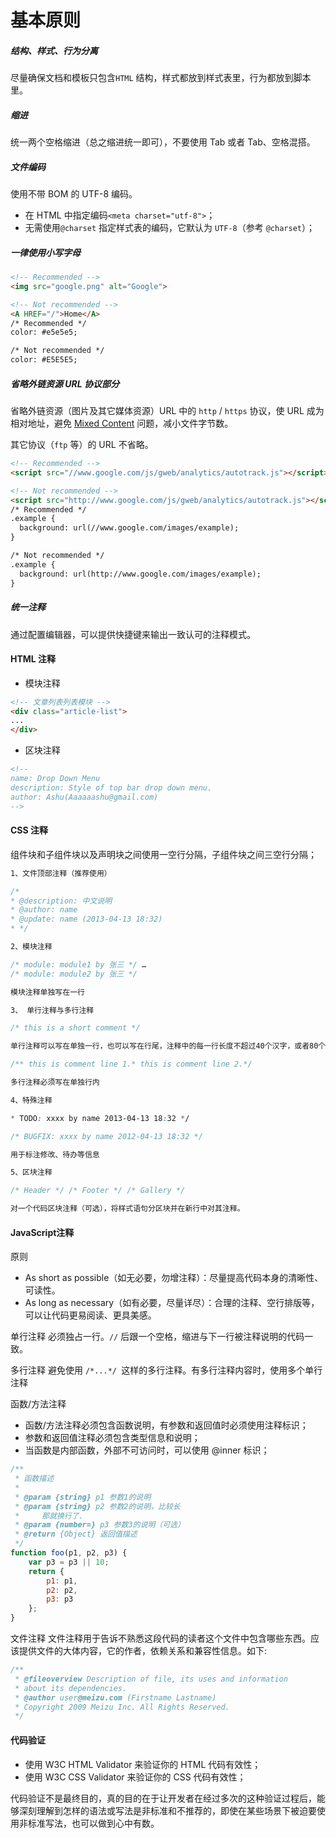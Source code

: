 # 基本原则

##### 结构、样式、行为分离
尽量确保文档和模板只包含`HTML` 结构，样式都放到样式表里，行为都放到脚本里。

##### 缩进
统一两个空格缩进（总之缩进统一即可），不要使用 Tab 或者 Tab、空格混搭。

##### 文件编码
使用不带 BOM 的 UTF-8 编码。

* 在 HTML 中指定编码`<meta charset="utf-8">`；
* 无需使用`@charset` 指定样式表的编码，它默认为 `UTF-8`（参考 `@charset`）；

##### 一律使用小写字母
```html 
<!-- Recommended -->
<img src="google.png" alt="Google">

<!-- Not recommended -->
<A HREF="/">Home</A>
/* Recommended */
color: #e5e5e5;

/* Not recommended */
color: #E5E5E5;
```
##### 省略外链资源 URL 协议部分
省略外链资源（图片及其它媒体资源）URL 中的 `http` / `https` 协议，使 URL 成为相对地址，避免 [Mixed Content](https://developer.mozilla.org/en-US/docs/Security/MixedContent) 问题，减小文件字节数。

其它协议（`ftp` 等）的 URL 不省略。

```html 
<!-- Recommended -->
<script src="//www.google.com/js/gweb/analytics/autotrack.js"></script>

<!-- Not recommended -->
<script src="http://www.google.com/js/gweb/analytics/autotrack.js"></script>
/* Recommended */
.example {
  background: url(//www.google.com/images/example);
}

/* Not recommended */
.example {
  background: url(http://www.google.com/images/example);
}
```
##### 统一注释
通过配置编辑器，可以提供快捷键来输出一致认可的注释模式。

#### HTML 注释
* 模块注释

```html 
<!-- 文章列表列表模块 -->
<div class="article-list">
...
</div>
```
* 区块注释

```html 
<!--
name: Drop Down Menu
description: Style of top bar drop down menu.
author: Ashu(Aaaaaashu@gmail.com)
-->
```	
#### CSS 注释
组件块和子组件块以及声明块之间使用一空行分隔，子组件块之间三空行分隔；
```CSS
1、文件顶部注释（推荐使用）

/* 
* @description: 中文说明 
* @author: name 
* @update: name (2013-04-13 18:32) 
* */

2、模块注释

/* module: module1 by 张三 */ … 
/* module: module2 by 张三 */

模块注释单独写在一行

3、 单行注释与多行注释

/* this is a short comment */

单行注释可以写在单独一行，也可以写在行尾，注释中的每一行长度不超过40个汉字，或者80个英文字符。

/** this is comment line 1.* this is comment line 2.*/

多行注释必须写在单独行内

4、特殊注释

* TODO: xxxx by name 2013-04-13 18:32 */

/* BUGFIX: xxxx by name 2012-04-13 18:32 */

用于标注修改、待办等信息

5、区块注释

/* Header */ /* Footer */ /* Gallery */

对一个代码区块注释（可选），将样式语句分区块并在新行中对其注释。
```
#### JavaScript注释

原则
* As short as possible（如无必要，勿增注释）：尽量提高代码本身的清晰性、可读性。
* As long as necessary（如有必要，尽量详尽）：合理的注释、空行排版等，可以让代码更易阅读、更具美感。

单行注释
必须独占一行。`//` 后跟一个空格，缩进与下一行被注释说明的代码一致。

多行注释
避免使用 `/*...*/ `这样的多行注释。有多行注释内容时，使用多个单行注释

函数/方法注释
* 函数/方法注释必须包含函数说明，有参数和返回值时必须使用注释标识；
* 参数和返回值注释必须包含类型信息和说明；
* 当函数是内部函数，外部不可访问时，可以使用 @inner 标识；
```javascript
/**
 * 函数描述
 *
 * @param {string} p1 参数1的说明
 * @param {string} p2 参数2的说明，比较长
 *     那就换行了.
 * @param {number=} p3 参数3的说明（可选）
 * @return {Object} 返回值描述
 */
function foo(p1, p2, p3) {
    var p3 = p3 || 10;
    return {
        p1: p1,
        p2: p2,
        p3: p3
    };
}
```
文件注释
文件注释用于告诉不熟悉这段代码的读者这个文件中包含哪些东西。应该提供文件的大体内容，它的作者，依赖关系和兼容性信息。如下:
```javascript
/**
 * @fileoverview Description of file, its uses and information
 * about its dependencies.
 * @author user@meizu.com (Firstname Lastname)
 * Copyright 2009 Meizu Inc. All Rights Reserved.
 */
```
#### 代码验证
* 使用 W3C HTML Validator 来验证你的 HTML 代码有效性；
* 使用 W3C CSS Validator 来验证你的 CSS 代码有效性；

代码验证不是最终目的，真的目的在于让开发者在经过多次的这种验证过程后，能够深刻理解到怎样的语法或写法是非标准和不推荐的，即使在某些场景下被迫要使用非标准写法，也可以做到心中有数。
